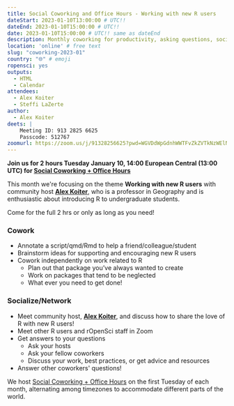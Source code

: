 ```yaml
---
title: Social Coworking and Office Hours - Working with new R users
dateStart: 2023-01-10T13:00:00 # UTC!!
dateEnd: 2023-01-10T15:00:00 # UTC!!
date: 2023-01-10T15:00:00 # UTC!! same as dateEnd
description: Monthly coworking for productivity, asking questions, socializing
location: 'online' # free text
slug: "coworking-2023-01"
country: "🌐" # emoji
ropensci: yes
outputs:
  - HTML
  - Calendar
attendees:
  - Alex Koiter
  - Steffi LaZerte
author:
  - Alex Koiter
deets: |
    Meeting ID: 913 2825 6625
    Passcode: 512767
zoomurl: https://zoom.us/j/91328256625?pwd=WGVDdWpGdnhWWTFvZkZVTkNzWElNQT09
---
```


<!--
```{r}
d <- lubridate::ymd_hms('2023-01-10 14:00:00', tz = 'Europe/Paris')
lubridate::with_tz(d, 'UTC')
lubridate::with_tz(d, 'America/Winnipeg')
```
-->

**Join us for 2 hours Tuesday January 10, 14:00 European Central (13:00 UTC) for 
[Social Coworking + Office Hours](/blog/2021/08/17/coworking-sessions/)**

This month we're focusing on the theme **Working with new R users** 
with community host **[Alex Koiter](https://alexkoiter.ca)**, who is a professor in Geography and is
enthusiastic about introducing R to undergraduate students.

Come for the full 2 hrs or only as long as you need!

### Cowork

- Annotate a script/qmd/Rmd to help a friend/colleague/student 
- Brainstorm ideas for supporting and encouraging new R users
- Cowork independently on work related to R
    - Plan out that package you’ve always wanted to create
    - Work on packages that tend to be neglected
    - What ever you need to get done!

### Socialize/Network

- Meet community host, **[Alex Koiter](https://alexkoiter.ca)**, and discuss how to share the love of R
  with new R users!
- Meet other R users and rOpenSci staff in Zoom
- Get answers to your questions
    - Ask your hosts
    - Ask your fellow coworkers
    - Discuss your work, best practices, or get advice and resources
- Answer other coworkers' questions!

We host 
[Social Coworking + Office Hours](/blog/2021/08/17/coworking-sessions/) 
on the first Tuesday of each month, alternating among timezones to 
accommodate different parts of the world.

